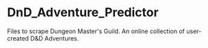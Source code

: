 # DnD_Adventure_Predictor
Files to scrape Dungeon Master's Guild. An online collection of user-created D&amp;D Adventures.
